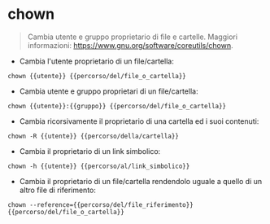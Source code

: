 # chown

> Cambia utente e gruppo proprietario di file e cartelle.
> Maggiori informazioni: <https://www.gnu.org/software/coreutils/chown>.

- Cambia l'utente proprietario di un file/cartella:

`chown {{utente}} {{percorso/del/file_o_cartella}}`

- Cambia utente e gruppo proprietari di un file/cartella:

`chown {{utente}}:{{gruppo}} {{percorso/del/file_o_cartella}}`

- Cambia ricorsivamente il proprietario di una cartella ed i suoi contenuti:

`chown -R {{utente}} {{percorso/della/cartella}}`

- Cambia il proprietario di un link simbolico:

`chown -h {{utente}} {{percorso/al/link_simbolico}}`

- Cambia il proprietario di un file/cartella rendendolo uguale a quello di un altro file di riferimento:

`chown --reference={{percorso/del/file_riferimento}} {{percorso/del/file_o_cartella}}`
